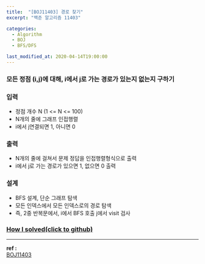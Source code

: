 ```yaml
---
title:  "[BOJ11403] 경로 찾기"
excerpt: "백준 알고리즘 11403"

categories:
  - Algorithm
  - BOJ
  - BFS/DFS

last_modified_at: 2020-04-14T19:00:00
---
```


### 모든 정점 (i,j)에 대해, i에서 j로 가는 경로가 있는지 없는지 구하기

### 입력
- 정점 개수 N (1 <= N <= 100)
- N개의 줄에 그래프 인접행렬
- i에서 j연결되면 1, 아니면 0

### 출력
- N개의 줄에 걸쳐서 문제 정답을 인접행렬형식으로 출력
- i에서 j로 가는 경로가 있으면 1, 없으면 0 출력

### 설계
- BFS 설계, 단순 그래프 탐색
- 모든 인덱스에서 모든 인덱스로의 경로 탐색
- 즉, 2중 반복문에서, i에서 BFS 호출 j에서 visit 검사

### [How I solved(click to github)](https://github.com/mindflip/Algorithm_BOJ/blob/master/boj11403.cpp)

----
**ref :**  
[BOJ11403](https://www.acmicpc.net/problem/11403)
